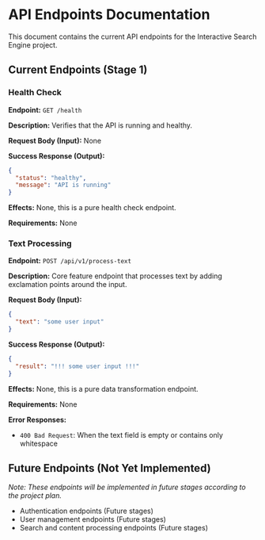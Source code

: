 # API Endpoints Documentation

This document contains the current API endpoints for the Interactive Search Engine project.

## Current Endpoints (Stage 1)

### Health Check

**Endpoint:** `GET /health`

**Description:** Verifies that the API is running and healthy.

**Request Body (Input):** None

**Success Response (Output):**
```json
{
  "status": "healthy",
  "message": "API is running"
}
```

**Effects:** None, this is a pure health check endpoint.

**Requirements:** None

### Text Processing

**Endpoint:** `POST /api/v1/process-text`

**Description:** Core feature endpoint that processes text by adding exclamation points around the input.

**Request Body (Input):**
```json
{
  "text": "some user input"
}
```

**Success Response (Output):**
```json
{
  "result": "!!! some user input !!!"
}
```

**Effects:** None, this is a pure data transformation endpoint.

**Requirements:** None

**Error Responses:**
- `400 Bad Request`: When the text field is empty or contains only whitespace

## Future Endpoints (Not Yet Implemented)

*Note: These endpoints will be implemented in future stages according to the project plan.*

- Authentication endpoints (Future stages)
- User management endpoints (Future stages)
- Search and content processing endpoints (Future stages)
